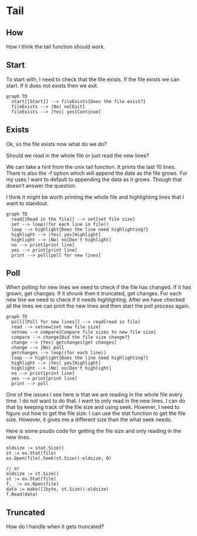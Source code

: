 # Tail

## How

How I think the tail function should work.

## Start

To start with, I need to check that the file exists. If the file exists we can
start. If it does not exists then we exit.

```mermaid
graph TD
  start[[Start]] --> fileExists{Does the file exist?}
  fileExists --> |No| no[Exit]
  fileExists --> |Yes| yes[Continue]
```

## Exists

Ok, so the file exists now what do we do?

Should we read in the whole file or just read the new lines?

We can take a hint from the unix tail function. It prints the last 10 lines.
There is also the -f option which will append the date as the file grows. For my
uses I want to default to appending the data as it grows. Though that doesn't
answer the question.

I think it might be worth printing the whole file and highlighting lines that
I want to standout.

```mermaid
graph TD
  read[[Read in the file]] --> set[set file size]
  set --> loop((for each line in file))
  loop --> highlight{Does the line need highlighting?}
  highlight --> |Yes| yes[Highlight]
  highlight --> |No| no[Don't highlight]
  no --> print[print line]
  yes --> print[print line]
  print --> poll[poll for new lines]
```

## Poll

When polling for new lines we need to check if the file has changed. If it has grown, get changes. If it shrunk then it truncated, get changes. For each new
line we need to check if it needs highlighting. After we have checked all the lines we can print the new lines and then start the poll process again.

```mermaid
graph TD
  poll[[Poll for new lines]] --> read[read in file]
  read --> setnew[set new file size]
  setnew --> compare[Compare file sizes to new file size]
  compare --> change{Did the file size change?}
  change --> |Yes| getchanges[get changes]
  change --> |No| poll
  getchanges --> loop((for each line))
  loop --> highlight{Does the line need highlighting?}
  highlight --> |Yes| yes[Highlight]
  highlight --> |No| no[Don't highlight]
  no --> print[print line]
  yes --> print[print line]
  print --> poll
```

One of the issues I see here is that we are reading in the whole file every time. I do not want to do that. I want to only read in the new lines. I can do
that by keeping track of the file size and using seek. However, I need to figure
out how to get the file size. I can use the stat function to get the file size.
However, it gives me a different size than the what seek needs.

Here is some psudo code for getting the file size and only reading in the new lines.

```golang
oldsize := stat.Size()
st := os.Stat(file)
os.Open(file).Seek(st.Size()-oldsize, 0)

// or
oldsize := st.Size()
st := os.Stat(file) 
f,_ := os.Open(file)
data := make([]byte, st.Size()-oldsize)
f.Read(data)
```
## Truncated

How do I handle when it gets truncated?
